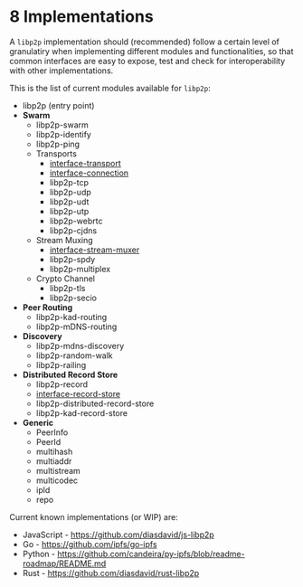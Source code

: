 8 Implementations
=================

A `libp2p` implementation should (recommended) follow a certain level of granulatiry when implementing different modules and functionalities, so that common interfaces are easy to expose, test and check for interoperability with other implementations.

This is the list of current modules available for `libp2p`:

  - libp2p (entry point)
  - **Swarm**
      - libp2p-swarm
      - libp2p-identify
      - libp2p-ping
      - Transports
          - [interface-transport](https://github.com/diasdavid/interface-transport)
          - [interface-connection](https://github.com/diasdavid/interface-connection)
          - libp2p-tcp
          - libp2p-udp
          - libp2p-udt
          - libp2p-utp
          - libp2p-webrtc
          - libp2p-cjdns
      - Stream Muxing
          - [interface-stream-muxer](https://github.com/diasdavid/interface-stream-muxer)
          - libp2p-spdy
          - libp2p-multiplex
      - Crypto Channel
          - libp2p-tls
          - libp2p-secio
  - **Peer Routing**
      - libp2p-kad-routing
      - libp2p-mDNS-routing
  - **Discovery**
      - libp2p-mdns-discovery
      - libp2p-random-walk
      - libp2p-railing
  - **Distributed Record Store**
      - libp2p-record
      - [interface-record-store](https://github.com/diasdavid/interface-record-store)
      - libp2p-distributed-record-store
      - libp2p-kad-record-store
  - **Generic**
      - PeerInfo
      - PeerId
      - multihash
      - multiaddr
      - multistream
      - multicodec
      - ipld
      - repo

Current known implementations (or WIP) are:

  - JavaScript - <https://github.com/diasdavid/js-libp2p>
  - Go - <https://github.com/ipfs/go-ipfs>
  - Python - <https://github.com/candeira/py-ipfs/blob/readme-roadmap/README.md>
  - Rust - <https://github.com/diasdavid/rust-libp2p>

